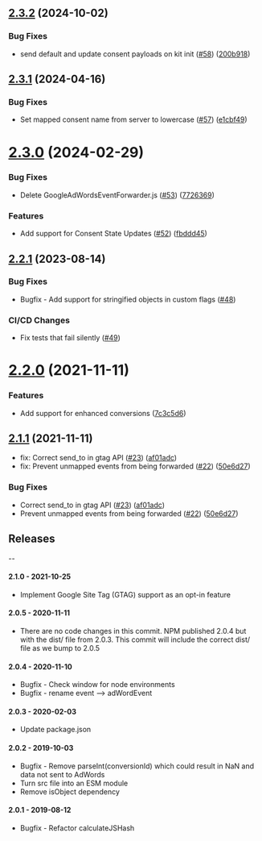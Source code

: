 ## [2.3.2](https://github.com/mparticle-integrations/mparticle-javascript-integration-adwords/compare/v2.3.1...v2.3.2) (2024-10-02)


### Bug Fixes

* send default and update consent payloads on kit init ([#58](https://github.com/mparticle-integrations/mparticle-javascript-integration-adwords/issues/58)) ([200b918](https://github.com/mparticle-integrations/mparticle-javascript-integration-adwords/commit/200b918ba583c41a66c2a8ecfee736f508ed61b8))

## [2.3.1](https://github.com/mparticle-integrations/mparticle-javascript-integration-adwords/compare/v2.3.0...v2.3.1) (2024-04-16)


### Bug Fixes

* Set mapped consent name from server to lowercase ([#57](https://github.com/mparticle-integrations/mparticle-javascript-integration-adwords/issues/57)) ([e1cbf49](https://github.com/mparticle-integrations/mparticle-javascript-integration-adwords/commit/e1cbf493f440d0642d30db1bae83262a61a3880a))

# [2.3.0](https://github.com/mparticle-integrations/mparticle-javascript-integration-adwords/compare/v2.2.1...v2.3.0) (2024-02-29)


### Bug Fixes

* Delete GoogleAdWordsEventForwarder.js ([#53](https://github.com/mparticle-integrations/mparticle-javascript-integration-adwords/issues/53)) ([7726369](https://github.com/mparticle-integrations/mparticle-javascript-integration-adwords/commit/7726369ad54a9d7b45fbc0e70e46f3a2747f2605))


### Features

* Add support for Consent State Updates ([#52](https://github.com/mparticle-integrations/mparticle-javascript-integration-adwords/issues/52)) ([fbddd45](https://github.com/mparticle-integrations/mparticle-javascript-integration-adwords/commit/fbddd45db90791932d8ad2b26092a7f6ca58b737))

## [2.2.1](https://github.com/mparticle-integrations/mparticle-javascript-integration-adwords/compare/v2.2.0...v2.2.1) (2023-08-14)

### Bug Fixes

* Bugfix - Add support for stringified objects in custom flags ([#48](https://github.com/mparticle-integrations/mparticle-javascript-integration-adwords/pull/48))


### CI/CD Changes

* Fix tests that fail silently ([#49](https://github.com/mparticle-integrations/mparticle-javascript-integration-adwords/pull/49))

# [2.2.0](https://github.com/mparticle-integrations/mparticle-javascript-integration-adwords/compare/v2.1.1...v2.2.0) (2021-11-11)


### Features

* Add support for enhanced conversions ([7c3c5d6](https://github.com/mparticle-integrations/mparticle-javascript-integration-adwords/commit/7c3c5d6092b0574c3f54ca5651c27a2b3d8edb4c))

## [2.1.1](https://github.com/mparticle-integrations/mparticle-javascript-integration-adwords/compare/v2.1.0...v2.1.1) (2021-11-11)

* fix: Correct send_to in gtag API ([#23](https://github.com/mparticle-integrations/mparticle-javascript-integration-adwords/pull/23)) ([af01adc](https://github.com/mparticle-integrations/mparticle-javascript-integration-adwords/commit/af01adc2b04453f77845e228bff4aa6c49824fde))
* fix: Prevent unmapped events from being forwarded ([#22](https://github.com/mparticle-integrations/mparticle-javascript-integration-adwords/pull/22)) ([50e6d27](https://github.com/mparticle-integrations/mparticle-javascript-integration-adwords/commit/50e6d279dff666f5621e585878672707a21d911f))

### Bug Fixes

* Correct send_to in gtag API ([#23](https://github.com/mparticle-integrations/mparticle-javascript-integration-adwords/issues/23)) ([af01adc](https://github.com/mparticle-integrations/mparticle-javascript-integration-adwords/commit/af01adc2b04453f77845e228bff4aa6c49824fde))
* Prevent unmapped events from being forwarded ([#22](https://github.com/mparticle-integrations/mparticle-javascript-integration-adwords/issues/22)) ([50e6d27](https://github.com/mparticle-integrations/mparticle-javascript-integration-adwords/commit/50e6d279dff666f5621e585878672707a21d911f))

## Releases
--

#### 2.1.0 - 2021-10-25
* Implement Google Site Tag (GTAG) support as an opt-in feature

#### 2.0.5 - 2020-11-11
* There are no code changes in this commit. NPM published 2.0.4 but with the dist/ file from 2.0.3. This commit will include the correct dist/ file as we bump to 2.0.5

#### 2.0.4 - 2020-11-10
* Bugfix - Check window for node environments
* Bugfix - rename event --> adWordEvent

#### 2.0.3 - 2020-02-03
* Update package.json

#### 2.0.2 - 2019-10-03
* Bugfix - Remove parseInt(conversionId) which could result in NaN and data not sent to AdWords
* Turn src file into an ESM module
* Remove isObject dependency

#### 2.0.1 - 2019-08-12
* Bugfix - Refactor calculateJSHash
